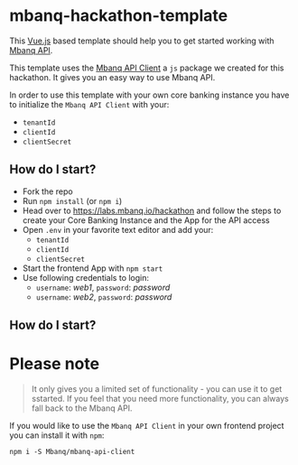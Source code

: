 # mbanq-hackathon-template

This [Vue.js](https://vuejs.org) based template should help you to get started working with [Mbanq API](https://api-docs.cloud.mbanq.com).

This template uses the [Mbanq API Client](https://github.com/Mbanq/mbanq-api-client) a `js` package we created for this hackathon. It gives you an easy way to use Mbanq API.

In order to use this template with your own core banking instance you have to
initialize the `Mbanq API Client` with your:
- `tenantId`
- `clientId`
- `clientSecret`

## How do I start?
- Fork the repo
- Run `npm install` (or `npm i`)
- Head over to https://labs.mbanq.io/hackathon and follow the steps to create your Core Banking Instance and the App for the API access
- Open `.env` in your favorite text editor and add your:
  - `tenantId`
  - `clientId`
  - `clientSecret`
- Start the frontend App with `npm start`
- Use following credentials to login:
  - `username`: *web1*, `password`: *password*
  - `username`: *web2*, `password`: *password*
## How do I start?

# Please note
> It only gives you a limited set of functionality - you can use it to get
sstarted. If you feel that you need more functionality, you can always fall back to the Mbanq API.

If you would like to use the `Mbanq API Client` in your own frontend project
you can install it with `npm`:

```
npm i -S Mbanq/mbanq-api-client
```



